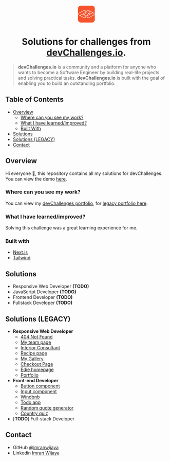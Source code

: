 <div align="center">
  
  ![icon](https://raw.githubusercontent.com/imranwijaya/devchallenges/main/src/app/icon.png)

</div>

<div align="center"><h1>Solutions for challenges from <a href="http://devchallenges.io">devChallenges.io</a>.</h1></div>

> **devChallenges.io** is a community and a platform for anyone who wants to become a Software Engineer by building real-life projects and solving practical tasks. **devChallenges.io** is built with the goal of enabling you to build an outstanding portfolio.

## Table of Contents

- [Overview](#overview)
  - [Where can you see my work?](#where-can-you-see-my-work)
  - [What I have learned/improved?](#what-i-have-learnedimproved)
  - [Built With](#built-with)
- [Solutions](#solutions)
- [Solutions (LEGACY)](#solutions-legacy)
- [Contact](#contact)

## Overview

Hi everyone 👋, this repository contains all my solutions for devChallenges. You can view the demo [here](https://devchallenges-solutions.vercel.app/).

### Where can you see my work?

You can view my [devChallenges portfolio](https://devchallenges.io/profile/fb66e18f-7193-4537-8da7-4f25926cc28b), for [legacy portfolio here](https://devchallenges.io/portfolio/imranwijaya).

### What I have learned/improved?

Solving this challenge was a great learning experience for me.

### Built with

- [Next.js](https://nextjs.org/)
- [Tailwind](https://tailwindcss.com/)

## Solutions
- Responsive Web Developer **(TODO)**
- JavaScript Developer **(TODO)**
- Frontend Developer **(TODO)**
- Fullstack Developer **(TODO)**

## Solutions (LEGACY)
- **Responsive Web Developer**
  - [404 Not Found](https://github.com/imranwijaya/devchallenges/tree/main/src/app/legacy/responsive-web-developer/404-not-found)
  - [My team page](https://github.com/imranwijaya/devchallenges/tree/main/src/app/legacy/responsive-web-developer/my-team-page)
  - [Interior Consultant](https://github.com/imranwijaya/devchallenges/tree/main/src/app/legacy/responsive-web-developer/interior-consultant)
  - [Recipe page](https://github.com/imranwijaya/devchallenges/tree/main/src/app/legacy/responsive-web-developer/recipe-page)
  - [My Gallery](https://github.com/imranwijaya/devchallenges/tree/main/src/app/legacy/responsive-web-developer/my-gallery)
  - [Checkout Page](https://github.com/imranwijaya/devchallenges/tree/main/src/app/legacy/responsive-web-developer/checkout-page)
  - [Edie homepage](https://github.com/imranwijaya/devchallenges/tree/main/src/app/legacy/responsive-web-developer/edie-homepage)
  - [Portfolio](https://github.com/imranwijaya/devchallenges/tree/main/src/app/legacy/responsive-web-developer/portfolio)
- **Front-end Developer**
  - [Button component](https://github.com/imranwijaya/devchallenges/tree/main/src/app/legacy/front-end-developer/button-component)
  - [Input component](https://github.com/imranwijaya/devchallenges/tree/main/src/app/legacy/front-end-developer/input-component)
  - [Windbnb](https://github.com/imranwijaya/devchallenges/tree/main/src/app/legacy/front-end-developer/windbnb)
  - [Todo app](https://github.com/imranwijaya/devchallenges/tree/main/src/app/legacy/front-end-developer/todo-app)
  - [Random quote generator](https://github.com/imranwijaya/devchallenges/tree/main/src/app/legacy/front-end-developer/random-quote-generator)
  - [Country quiz](https://github.com/imranwijaya/devchallenges/tree/main/src/app/legacy/front-end-developer/country-quiz)
- [**TODO**] Full-stack Developer

## Contact

- GitHub [@imranwijaya](https://github.com/imranwijaya)
- Linkedin [Imran Wijaya](https://www.linkedin.com/in/imranwijaya)
